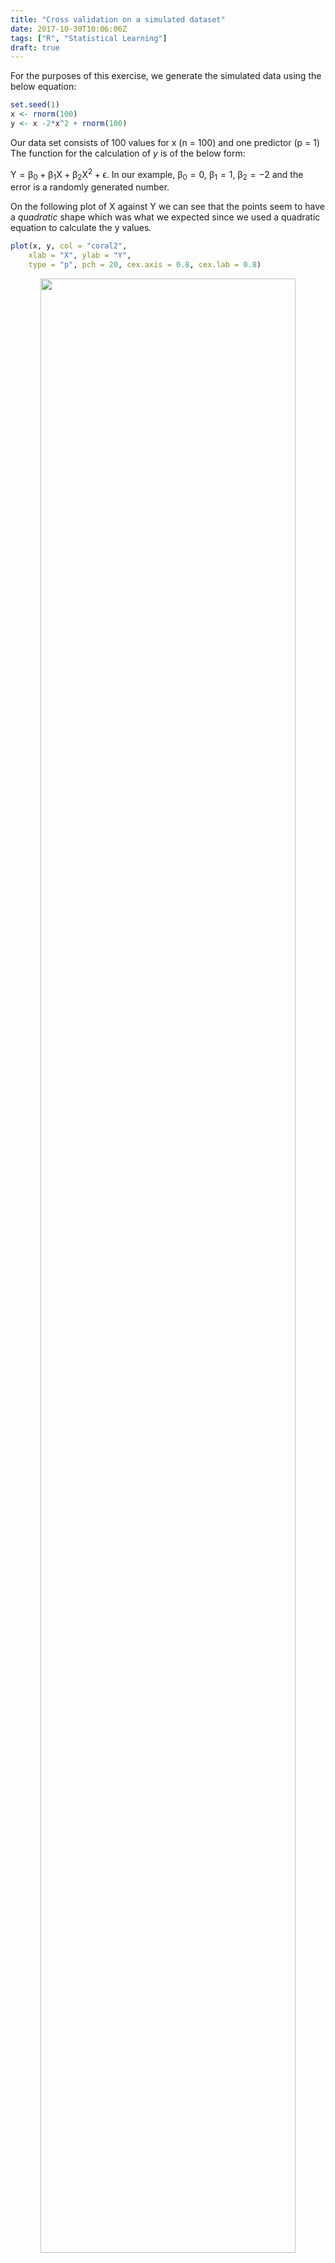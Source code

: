 ```yaml
---
title: "Cross validation on a simulated dataset"
date: 2017-10-30T10:06:06Z
tags: ["R", "Statistical Learning"]
draft: true
---
```


For the purposes of this exercise,
we generate the simulated data using the below equation:

``` r
set.seed(1)
x <- rnorm(100)
y <- x -2*x^2 + rnorm(100)
```

Our data set consists of 100 values for x (n = 100) and one predictor (p = 1) The function for the calculation of *y* is of the below form:

Y = β<sub>0</sub> + β<sub>1</sub>X + β<sub>2</sub>X<sup>2</sup> + ϵ.
 In our example, β<sub>0</sub> = 0, β<sub>1</sub> = 1, β<sub>2</sub> = −2
 and the error is a randomly generated number.

On the following plot of X against Y we can see that the points seem to have a *quadratic* shape which was what we expected since we used a quadratic equation to calculate the y values.

``` r
plot(x, y, col = "coral2",
    xlab = "X", ylab = "Y",
    type = "p", pch = 20, cex.axis = 0.8, cex.lab = 0.8)
```
<center><img align = "middle" src="/images/unnamed-chunk-5-1.png" style="width: 90%; height: 90%;"/></center>

### LOOCV

We will now calculate the LOOCV test errors for the following models
using least squares:

i. Y = β<sub>0</sub> + β<sub>1</sub>X + ϵ</br>
ii. Y = β<sub>0</sub> + β<sub>1</sub>X + β<sub>2</sub>X<sup>2</sup> + ϵ</br>
iii. Y = β<sub>0</sub> + β<sub>1</sub>X + β<sub>2</sub>X<sup>2</sup> + β<sub>3</sub>X<sup>3</sup> + ϵ</br>
iv. Y = β<sub>0</sub> + β<sub>1</sub>X + β<sub>2</sub>X<sup>2</sup> + 
β<sub>3</sub>X<sup>3</sup> + β<sub>4</sub>X<sup>4</sup> + ϵ

We create a data frame with all values of x and y and
a vector `ls.error` which will store the error values for the different models.
Finally,
using a for loop and function `cv.glm()` from `boot` library,
we calculate the LOOCV estimates for the test MSE of each model.

We can see on the generated plot with the calculated errors that
there is a sharp drop between the linear and quadratic fits
(models i. and ii. respectively).
Moreover, it appears that the use of higher order polynomials
does not improve the accuracy of the model (models iii. and iv.)

``` r
library(boot)
set.seed(1)
df <- data.frame(y, x)

ls.error <- rep(0, 4)

for (i in 1:4){
  glm.fit = glm(y~poly(x, i), data = df)
  ls.error[i] = cv.glm(df, glm.fit)$delta[1]
}
ls.error
```

    ## [1] 7.2881616 0.9374236 0.9566218 0.9539049

``` r
plot(ls.error, col = "coral2",
    xlab = "Polynomial Order",
    ylab = "Test MSE",
    type = "p", pch = 20,
    xaxp = c(1, 4, 1))

axis(1, at = seq(2, 3))
lines(ls.error, type = "o", col = "coral2")
```

<center><img align = "middle" src="/images/loocv.err1-1.png" style="width: 90%; height: 90%;"/></center>

### LOOCV and randomness

As we explained earlier,
*Leave-One-Out Cross Validation (LOOCV)*
keeps a single observation to be used as validation set.
This procedure is repeated n times,
using each time a different observation for testing.

In general, the seed value in R has an effect on all functions
which use some kind of randomness to perform their calculations.
In our calculations above,
we defined at the beginning of the function the seed to be 1.

Function `cv.glm()` estimates the test error
using individual observations as validation set,
one at a time,
picked in random order based on the seed value thus
a different seed will have as a result a different picking order.

We now re-run the above code using a different `set.seed` argument.
As we can see, the estimated test MSEs for all models are the same
regardless the seed value since
we use all observations as validation sets and
the order does not matter.

It is worth noting that a different seed
would have an effect on the test MSE calculation
if we used other cross-validation approaches such as *Validation Set*
where we don't use all observations to test the trained models.

``` r
library(boot)
set.seed(5)
df <- data.frame(y, x)

ls.error <- rep(0, 4)

for (i in 1:4){
  glm.fit = glm(y ~ poly(x, i), data = df)
  ls.error[i] = cv.glm(df, glm.fit)$delta[1]
}
ls.error
```

    ## [1] 7.2881616 0.9374236 0.9566218 0.9539049

The calculated error values show that
the most accurate model with the smallest *LOOCV error* (0.9374)
was the one shown below.
This confirms our expectations since this model approaches the form of the real equation used to generate the simulated data set.

Y = β<sub>0</sub> + β<sub>1</sub>X + β<sub>2</sub>X<sup>2</sup> + ϵ

Statistical significance of the coefficient estimates

We now print the fourth column
in order to assess the *P-Values* for the coefficients of each model.
As we can see, the P-Values for the calculated β<sub>0</sub>,
β<sub>1</sub> and β<sub>2</sub> are sufficiently small so
we can claim that they are significant whereas
the values for the rest of the coefficients
have relatively large values ( &gt;0.05), thus they are insignificant.

``` r
library(boot)
set.seed(1)
df <- data.frame(y, x)

glm.fit = glm(y ~ poly(x, 1), data = df)
summary(glm.fit)$coefficients[, 4]  
```

    ##  (Intercept)   poly(x, 1)
    ## 3.953542e-08 1.923846e-02

``` r
glm.fit = glm(y ~ poly(x, 2), data = df)
summary(glm.fit)$coefficients[, 4]
```

    ##  (Intercept)  poly(x, 2)1  poly(x, 2)2
    ## 2.656229e-29 4.184810e-09 4.584330e-44

``` r
glm.fit = glm(y ~ poly(x, 3), data = df)
summary(glm.fit)$coefficients[, 4]
```

    ##  (Intercept)  poly(x, 3)1  poly(x, 3)2  poly(x, 3)3
    ## 4.995066e-29 4.971565e-09 1.216703e-43 7.843990e-01

``` r
glm.fit = glm(y ~ poly(x, 4), data = df)
summary(glm.fit)$coefficients[, 4]
```

    ##  (Intercept)  poly(x, 4)1  poly(x, 4)2  poly(x, 4)3  poly(x, 4)4
    ## 5.169227e-29 4.590732e-09 1.593826e-43 7.836207e-01 1.930956e-01

*This analysis is based on Exercise 5.8 from "An Introduction to Statistical Learning" book by Robert Tibshirani and Trevor Hastie*
